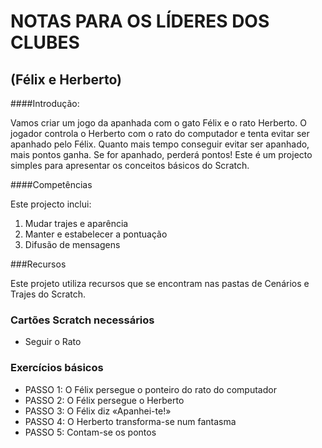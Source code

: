 # NOTAS PARA OS LÍDERES DOS CLUBES
## (Félix e Herberto)

####Introdução:

Vamos criar um jogo da apanhada com o gato Félix e o rato Herberto. O jogador
controla o Herberto com o rato do computador e tenta evitar ser apanhado pelo
Félix. Quanto mais tempo conseguir evitar ser apanhado, mais pontos ganha. Se
for apanhado, perderá pontos! Este é um projecto simples para apresentar os
conceitos básicos do Scratch.

####Competências

Este projecto inclui:
1. Mudar trajes e aparência
2. Manter e estabelecer a pontuação
3. Difusão de mensagens

###Recursos

Este projeto utiliza recursos que se encontram nas pastas de Cenários e Trajes
do Scratch.

### Cartões Scratch necessários

- Seguir o Rato

### Exercícios básicos

- PASSO 1: O Félix persegue o ponteiro do rato do computador
- PASSO 2: O Félix persegue o Herberto
- PASSO 3: O Félix diz «Apanhei-te!»
- PASSO 4: O Herberto transforma-se num fantasma
- PASSO 5: Contam-se os pontos